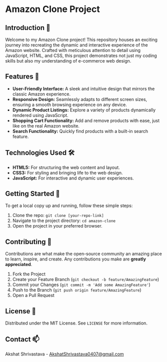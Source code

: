   <h1>Amazon Clone Project</h1>

  <section>
        <h2>Introduction 🚀</h2>
        <p>Welcome to my Amazon Clone project! This repository houses an exciting journey into recreating the dynamic and interactive experience of the Amazon website. Crafted with meticulous attention to detail using JavaScript, HTML, and CSS, this project demonstrates not just my coding skills but also my understanding of e-commerce web design.</p>
    </section>

  <section>
        <h2>Features 🌟</h2>
        <ul>
            <li><strong>User-Friendly Interface:</strong> A sleek and intuitive design that mirrors the classic Amazon experience.</li>
            <li><strong>Responsive Design:</strong> Seamlessly adapts to different screen sizes, ensuring a smooth browsing experience on any device.</li>
            <li><strong>Dynamic Product Listings:</strong> Explore a variety of products dynamically rendered using JavaScript.</li>
            <li><strong>Shopping Cart Functionality:</strong> Add and remove products with ease, just like on the real Amazon website.</li>
            <li><strong>Search Functionality:</strong> Quickly find products with a built-in search feature.</li>
        </ul>
    </section>

  <section>
        <h2>Technologies Used 🛠️</h2>
        <ul>
            <li><strong>HTML5:</strong> For structuring the web content and layout.</li>
            <li><strong>CSS3:</strong> For styling and bringing life to the web design.</li>
            <li><strong>JavaScript:</strong> For interactive and dynamic user experiences.</li>
        </ul>
    </section>



  <section>
        <h2>Getting Started 🚀</h2>
        <p>To get a local copy up and running, follow these simple steps:</p>
        <ol>
            <li>Clone the repo: <code>git clone [your-repo-link]</code></li>
            <li>Navigate to the project directory: <code>cd amazon-clone</code></li>
            <li>Open the project in your preferred browser.</li>
        </ol>
    </section>

  <section>
        <h2>Contributing 🤝</h2>
        <p>Contributions are what make the open-source community an amazing place to learn, inspire, and create. Any contributions you make are <strong>greatly appreciated</strong>.</p>
        <ol>
            <li>Fork the Project</li>
            <li>Create your Feature Branch (<code>git checkout -b feature/AmazingFeature</code>)</li>
            <li>Commit your Changes (<code>git commit -m 'Add some AmazingFeature'</code>)</li>
            <li>Push to the Branch (<code>git push origin feature/AmazingFeature</code>)</li>
            <li>Open a Pull Request</li>
        </ol>
  </section>

  <section>
        <h2>License 📜</h2>
        <p>Distributed under the MIT License. See <code>LICENSE</code> for more information.</p>
    </section>

  <section>
        <h2>Contact 📫</h2>
        <p>Akshat Shrivastava - <a href="mailto:AkshatShrivastava0407@gmail.com">AkshatShrivastava0407@gmail.com</a></p>
    </section>
